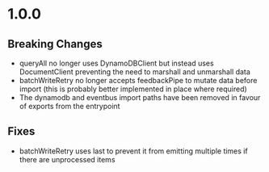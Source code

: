 # 1.0.0
## Breaking Changes
* queryAll no longer uses DynamoDBClient but instead uses DocumentClient preventing the need to marshall and unmarshall data
* batchWriteRetry no longer accepts feedbackPipe to mutate data before import (this is probably better implemented in place where required)
* The dynamodb and eventbus import paths have been removed in favour of exports from the entrypoint

## Fixes
* batchWriteRetry uses last to prevent it from emitting multiple times if there are unprocessed items
